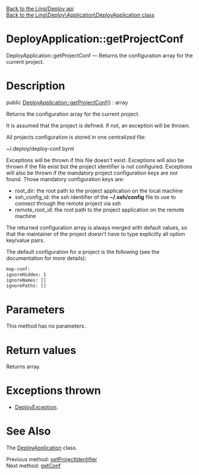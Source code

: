 [Back to the Ling/Deploy api](https://github.com/lingtalfi/Deploy/blob/master/doc/api/Ling/Deploy.md)<br>
[Back to the Ling\Deploy\Application\DeployApplication class](https://github.com/lingtalfi/Deploy/blob/master/doc/api/Ling/Deploy/Application/DeployApplication.md)


DeployApplication::getProjectConf
================



DeployApplication::getProjectConf — Returns the configuration array for the current project.




Description
================


public [DeployApplication::getProjectConf](https://github.com/lingtalfi/Deploy/blob/master/doc/api/Ling/Deploy/Application/DeployApplication/getProjectConf.md)() : array




Returns the configuration array for the current project.

It is assumed that the project is defined.
If not, an exception will be thrown.


All projects configuration is stored in one centralized file:

~/.deploy/deploy-conf.byml


Exceptions will be thrown if this file doesn't exist.
Exceptions will also be thrown if the file exist but the project identifier is not configured.
Exceptions will also be thrown if the mandatory project configuration keys are not found. Those mandatory
configuration keys are:

- root_dir: the root path to the project application on the local machine
- ssh_config_id: the ssh identifier of the **~/.ssh/config** file to use to connect through the remote project via ssh
- remote_root_id: the root path to the project application on the remote machine


The returned configuration array is always merged with default values, so that
the maintainer of the project doesn't have to type explicitly all option key/value pairs.


The default configuration for a project is the following (see the documentation for more details):

```txt
map-conf:
ignoreHidden: 1
ignoreNames: []
ignorePaths: []
```




Parameters
================

This method has no parameters.


Return values
================

Returns array.


Exceptions thrown
================

- [DeployException](https://github.com/lingtalfi/Deploy/blob/master/doc/api/Ling/Deploy/Exception/DeployException.md).&nbsp;







See Also
================

The [DeployApplication](https://github.com/lingtalfi/Deploy/blob/master/doc/api/Ling/Deploy/Application/DeployApplication.md) class.

Previous method: [setProjectIdentifier](https://github.com/lingtalfi/Deploy/blob/master/doc/api/Ling/Deploy/Application/DeployApplication/setProjectIdentifier.md)<br>Next method: [getConf](https://github.com/lingtalfi/Deploy/blob/master/doc/api/Ling/Deploy/Application/DeployApplication/getConf.md)<br>

